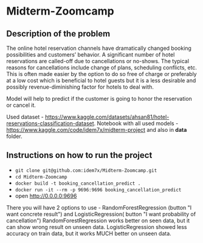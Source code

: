 # Midterm-Zoomcamp

## Description of the problem

The online hotel reservation channels have dramatically changed booking possibilities and customers’ behavior. A
significant number of hotel reservations are called-off due to cancellations or no-shows. The typical reasons for
cancellations include change of plans, scheduling conflicts, etc. This is often made easier by the option to do so free
of charge or preferably at a low cost which is beneficial to hotel guests but it is a less desirable and possibly
revenue-diminishing factor for hotels to deal with.

Model will help to predict if the customer is going to honor the reservation or cancel it.

Used dataset - https://www.kaggle.com/datasets/ahsan81/hotel-reservations-classification-dataset.
Notebook with all used models - https://www.kaggle.com/code/idem7x/midterm-project and also in **data** folder.

## Instructions on how to run the project

- `git clone git@github.com:idem7x/Midterm-Zoomcamp.git`
- `cd Midterm-Zoomcamp`
- `docker build -t booking_cancellation_predict .`
- `docker run -it --rm -p 9696:9696 booking_cancellation_predict`
- open  http://0.0.0.0:9696

There you will have 2 options to use - RandomForestRegression (button "I want concrete result") and LogisticRegression(
button "I want probability of cancellation")
RandomForestRegression works better on seen data, but it can show wrong result on unseen data.
LogisticRegression showed less accuracy on train data, but it works MUCH better on unseen data.
